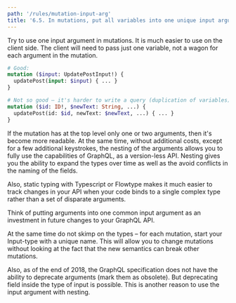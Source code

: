 ```yaml
---
path: '/rules/mutation-input-arg'
title: '6.5. In mutations, put all variables into one unique input argument.'
---
```


Try to use one input argument in mutations. It is much easier to use on the client side. The client will need to pass just one variable, not a wagon for each argument in the mutation.

```graphql
# Good:
mutation ($input: UpdatePostInput!) {
  updatePost(input: $input) { ... }
}

# Not so good – it's harder to write a query (duplication of variables)
mutation ($id: ID!, $newText: String, ...) {
  updatePost(id: $id, newText: $newText, ...) { ... }
}
```

If the mutation has at the top level only one or two arguments, then it's become more readable. At the same time, without additional costs, except for a few additional keystrokes, the nesting of the arguments allows you to fully use the capabilities of GraphQL, as a version-less API. Nesting gives you the ability to expand the types over time as well as the avoid conflicts in the naming of the fields.

Also, static typing with Typescript or Flowtype makes it much easier to track changes in your API when your code binds to a single complex type rather than a set of disparate arguments.

Think of putting arguments into one common input argument as an investment in future changes to your GraphQL API.

At the same time do not skimp on the types – for each mutation, start your Input-type with a unique name. This will allow you to change mutations without looking at the fact that the new semantics can break other mutations.

Also, as of the end of 2018, the GraphQL specification does not have the ability to deprecate arguments (mark them as obsolete). But deprecating field inside the type of input is possible. This is another reason to use the input argument with nesting.
